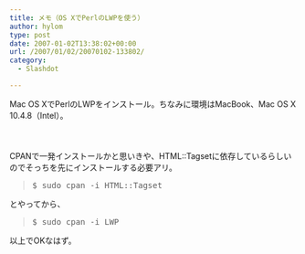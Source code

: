 ```yaml
---
title: メモ（OS XでPerlのLWPを使う）
author: hylom
type: post
date: 2007-01-02T13:38:02+00:00
url: /2007/01/02/20070102-133802/
category:
  - Slashdot

---
```

Mac OS XでPerlのLWPをインストール。ちなみに環境はMacBook、Mac OS X 10.4.8（Intel）。</br>  
</br>   
CPANで一発インストールかと思いきや、HTML::Tagsetに依存しているらしいのでそっちを先にインストールする必要アリ。 

> <div>
>   <tt> $ sudo cpan -i HTML::Tagset </tt>
> </div>

とやってから、 

> <div>
>   <tt> $ sudo cpan -i LWP </tt>
> </div>

以上でOKなはず。</br>

